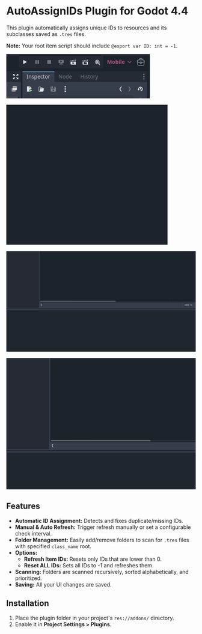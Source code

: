 # AutoAssignIDs Plugin for Godot 4.4

This plugin automatically assigns unique IDs to resources and its subclasses saved as `.tres` files.

**Note:** Your root item script should include `@export var ID: int = -1`.

![Where to find?](gifs/1.gif)

![Manage Item Folders](gifs/2.gif)

![Reset ALL IDs](gifs/3.gif)

![Refresh Item IDs](gifs/4.gif)

## Features

- **Automatic ID Assignment:** Detects and fixes duplicate/missing IDs.
- **Manual & Auto Refresh:** Trigger refresh manually or set a configurable check interval.
- **Folder Management:** Easily add/remove folders to scan for `.tres` files with specified `class_name` root.
- **Options:**
  - **Refresh Item IDs:** Resets only IDs that are lower than 0.
  - **Reset ALL IDs:** Sets all IDs to -1 and refreshes them.
- **Scanning:** Folders are scanned recursively, sorted alphabetically, and prioritized.
- **Saving:** All your UI changes are saved.

## Installation

1. Place the plugin folder in your project's `res://addons/` directory.
2. Enable it in **Project Settings > Plugins**.
